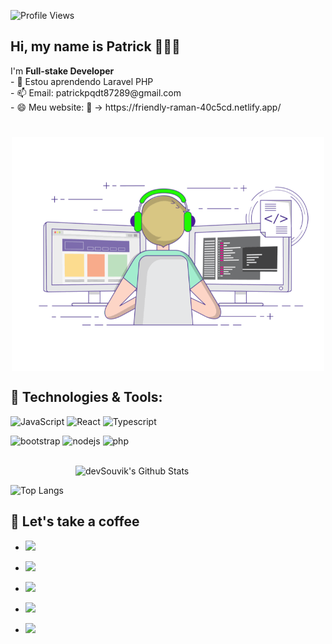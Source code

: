 ![Profile Views](http://estruyf-github.azurewebsites.net/api/VisitorHit?user=setxpro&repo=patrick-developer&countColorcountColor)
## Hi, my name is Patrick 👨🏽‍🚀
<p > 
  I'm  <strong>Full-stake Developer</strong> 
  
  <br>
- 🌱 Estou aprendendo Laravel PHP<br>
- 📫 Email: patrickpqdt87289@gmail.com<br>
- 😄 Meu website: 🚧 -> https://friendly-raman-40c5cd.netlify.app/<br>

</p>

<h1 align="center">

  <img align="center" alt="GIF" src="https://raw.githubusercontent.com/devSouvik/devSouvik/master/gif3.gif" width="500"/>

</h1>

## 🚀 Technologies & Tools:
<p align='left'>

![JavaScript](https://img.shields.io/badge/-JavaScript-grey?style=for-the-badge&logo=javascript&logoColor=white&labelColor=8E2DE2)
![React](https://img.shields.io/badge/react-grey?style=for-the-badge&logo=react&logoColor=white&labelColor=8E2DE2)
![Typescript](https://img.shields.io/badge/-typescript-grey?style=for-the-badge&logo=typescript&logoColor=white&labelColor=8E2DE2)

![bootstrap](https://img.shields.io/badge/-bootstrap-grey?style=for-the-badge&logo=bootstrap&logoColor=white&labelColor=8E2DE2)
![nodejs](https://img.shields.io/badge/-node-grey?style=for-the-badge&logo=node&logoColor=white&labelColor=8E2DE2)
![php](https://img.shields.io/badge/-php-grey?style=for-the-badge&logo=php&logoColor=white&labelColor=8E2DE2)
  
</p>
<br/>

<img align="right" src="https://github-readme-stats.vercel.app/api?username=setxpro&include_all_commits=true&count_private=true&show_icons=true&line_height=20&title_color=7A7ADB&icon_color=2234AE&text_color=D3D3D3&bg_color=0,000000,130F40" alt="devSouvik's Github Stats" width="400">
<br/>



  ![Top Langs](https://github-readme-stats.vercel.app/api/top-langs/?username=setxpro&theme=radical&title_color=8E2DE2&text_color=fff&width=50)

    


## 🚀 Let's take a coffee


<p align='left'>
  
  - <a href="https://www.instagram.com/patrick_anjos_/"><img src="https://img.shields.io/badge/instagram%20@patrick_anjos_-DD2476?style=for-the-badge&logo=instagram&logoColor=white"/></a>
- <a href="https://www.facebook.com/patrick.anjos.r/"><img src="https://img.shields.io/badge/facebook%20Patrick_Anjos-344E86?style=for-the-badge&logo=facebook&logoColor=white"/></a>
  
- <a href="https://wa.link/620ix3"><img src="https://img.shields.io/badge/whatsapp%20Patrick_Anjos-06d755?style=for-the-badge&logo=whatsapp&logoColor=white"/></a>

- <a href="https://setxpro.github.io/"><img height="30px" src="https://img.shields.io/badge/Dev%20Patrick_portifólio:%20HTML/CSS/JS-8E2DE2?style=for-the-badge&logo=google%20chrome&logoColor=white"/></a>

- <a href="https://friendly-raman-40c5cd.netlify.app/"><img height="30px" src="https://img.shields.io/badge/Dev%20Patrick_portifólio:%20REACTJS.🚧-8E2DE2?style=for-the-badge&logo=google%20chrome&logoColor=white"/></a>
  
</p>
